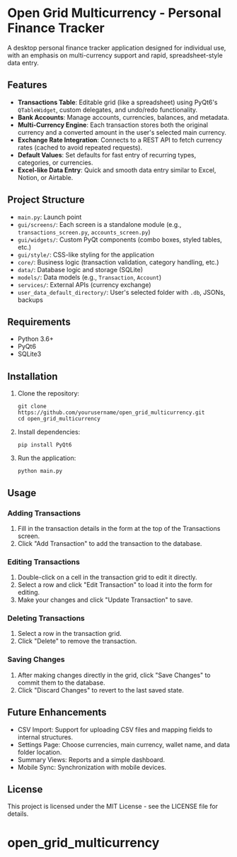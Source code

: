 # Open Grid Multicurrency - Personal Finance Tracker

A desktop personal finance tracker application designed for individual use, with an emphasis on multi-currency support and rapid, spreadsheet-style data entry.

## Features

- **Transactions Table**: Editable grid (like a spreadsheet) using PyQt6's `QTableWidget`, custom delegates, and undo/redo functionality.
- **Bank Accounts**: Manage accounts, currencies, balances, and metadata.
- **Multi-Currency Engine**: Each transaction stores both the original currency and a converted amount in the user's selected main currency.
- **Exchange Rate Integration**: Connects to a REST API to fetch currency rates (cached to avoid repeated requests).
- **Default Values**: Set defaults for fast entry of recurring types, categories, or currencies.
- **Excel-like Data Entry**: Quick and smooth data entry similar to Excel, Notion, or Airtable.

## Project Structure

- `main.py`: Launch point
- `gui/screens/`: Each screen is a standalone module (e.g., `transactions_screen.py`, `accounts_screen.py`)
- `gui/widgets/`: Custom PyQt components (combo boxes, styled tables, etc.)
- `gui/style/`: CSS-like styling for the application
- `core/`: Business logic (transaction validation, category handling, etc.)
- `data/`: Database logic and storage (SQLite)
- `models/`: Data models (e.g., `Transaction`, `Account`)
- `services/`: External APIs (currency exchange)
- `user_data_default_directory/`: User's selected folder with `.db`, JSONs, backups

## Requirements

- Python 3.6+
- PyQt6
- SQLite3

## Installation

1. Clone the repository:
   ```
   git clone https://github.com/yourusername/open_grid_multicurrency.git
   cd open_grid_multicurrency
   ```

2. Install dependencies:
   ```
   pip install PyQt6
   ```

3. Run the application:
   ```
   python main.py
   ```

## Usage

### Adding Transactions

1. Fill in the transaction details in the form at the top of the Transactions screen.
2. Click "Add Transaction" to add the transaction to the database.

### Editing Transactions

1. Double-click on a cell in the transaction grid to edit it directly.
2. Select a row and click "Edit Transaction" to load it into the form for editing.
3. Make your changes and click "Update Transaction" to save.

### Deleting Transactions

1. Select a row in the transaction grid.
2. Click "Delete" to remove the transaction.

### Saving Changes

1. After making changes directly in the grid, click "Save Changes" to commit them to the database.
2. Click "Discard Changes" to revert to the last saved state.

## Future Enhancements

- CSV Import: Support for uploading CSV files and mapping fields to internal structures.
- Settings Page: Choose currencies, main currency, wallet name, and data folder location.
- Summary Views: Reports and a simple dashboard.
- Mobile Sync: Synchronization with mobile devices.

## License

This project is licensed under the MIT License - see the LICENSE file for details.
# open_grid_multicurrency

